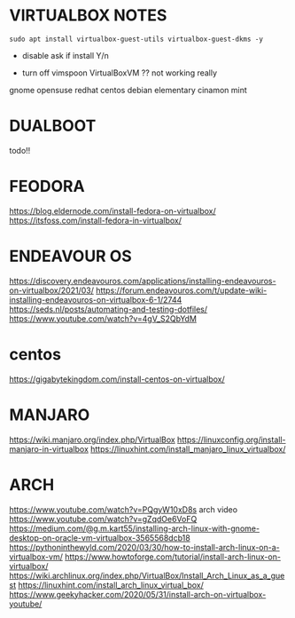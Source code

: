 # VIRTUALBOX NOTES

`sudo apt install virtualbox-guest-utils virtualbox-guest-dkms -y`

- disable ask if install Y/n


- turn off vimspoon VirtualBoxVM ??
    not working really

gnome
opensuse
redhat
centos
debian
elementary
cinamon
mint


# DUALBOOT

todo!!

# FEODORA
https://blog.eldernode.com/install-fedora-on-virtualbox/
https://itsfoss.com/install-fedora-in-virtualbox/

# ENDEAVOUR OS
https://discovery.endeavouros.com/applications/installing-endeavouros-on-virtualbox/2021/03/
https://forum.endeavouros.com/t/update-wiki-installing-endeavouros-on-virtualbox-6-1/2744
https://seds.nl/posts/automating-and-testing-dotfiles/
https://www.youtube.com/watch?v=4gV_S2QbYdM

# centos

https://gigabytekingdom.com/install-centos-on-virtualbox/

# MANJARO

https://wiki.manjaro.org/index.php/VirtualBox
https://linuxconfig.org/install-manjaro-in-virtualbox
https://linuxhint.com/install_manjaro_linux_virtualbox/

# ARCH
https://www.youtube.com/watch?v=PQgyW10xD8s
arch video https://www.youtube.com/watch?v=gZqdOe6VoFQ
https://medium.com/@g.m.kart55/installing-arch-linux-with-gnome-desktop-on-oracle-vm-virtualbox-3565568dcb18
https://pythoninthewyld.com/2020/03/30/how-to-install-arch-linux-on-a-virtualbox-vm/
https://www.howtoforge.com/tutorial/install-arch-linux-on-virtualbox/
https://wiki.archlinux.org/index.php/VirtualBox/Install_Arch_Linux_as_a_guest
https://linuxhint.com/install_arch_linux_virtual_box/
https://www.geekyhacker.com/2020/05/31/install-arch-on-virtualbox-youtube/
